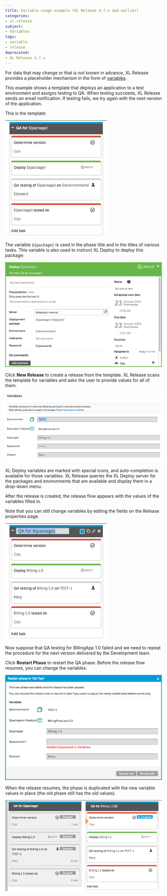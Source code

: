 ```yaml
---
title: Variable usage example (XL Release 4.7.x and earlier)
categories:
- xl-release
subject:
- Variables
tags:
- variable
- release
deprecated:
- XL Release 4.7.x
---
```


For data that may change or that is not known in advance, XL Release provides a placeholder mechanism in the form of [variables](/xl-release/concept/variables-in-xl-release.html).

This example shows a template that deploys an application to a test environment and assigns testing to QA. When testing succeeds, XL Release sends an email notification. If testing fails, we try again with the next version of the application. 

This is the template:

![Template with variables](../images/template-with-variables.png)

The variable `${package}` is used in the phase title and in the titles of various tasks. This variable is also used to instruct XL Deploy to deploy this package:

![Variables in XL Deploy task](../images/variables-in-deployit-task.png)

Click **New Release** to create a release from the template. XL Release scans the template for variables and asks the user to provide values for all of them.

![Setting variables when creating a release](../images/setting-variables-when-creating-a-release.png)

XL Deploy variables are marked with special icons, and auto-completion is available for those variables. XL Release queries the XL Deploy server for the packages and environments that are available and display them in a drop-down menu.

After the release is created, the release flow appears with the values of the variables filled in.

Note that you can still change variables by editing the fields on the Release properties page.

![Variables in release](../images/variables-in-release.png)

Now suppose that QA testing for BillingApp 1.0 failed and we need to repeat the procedure for the next version delivered by the Development team.

Click **Restart Phase** to restart the QA phase. Before the release flow resumes, you can change the variables: 

![Variables when restarting a release](../images/variables-in-release-restart.png)

When the release resumes, the phase is duplicated with the new variable values in place (the old phase still has the old values).

![Variables in restarted release](../images/variables-in-restarted-release.png)
